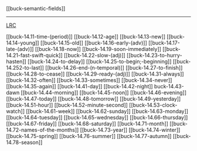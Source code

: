 [[buck-semantic-fields]]

---

[LRC](https://lrc.la.utexas.edu/lex/semantic/category/TI)

[[buck-14.11-time-(period)]]
[[buck-14.12-age]]
[[buck-14.13-new]]
[[buck-14.14-young]]
[[buck-14.15-old]]
[[buck-14.16-early-(adv)]]
[[buck-14.17-late-(adv)]]
[[buck-14.18-now]]
[[buck-14.19-soon-immediately]]
[[buck-14.21-fast-swift-quick]]
[[buck-14.22-slow-(adj)]]
[[buck-14.23-to-hurry-hasten]]
[[buck-14.24-to-delay]]
[[buck-14.25-to-begin;-beginning]]
[[buck-14.252-to-last]]
[[buck-14.26-end-(n-temporal)]]
[[buck-14.27-to-finish]]
[[buck-14.28-to-cease]]
[[buck-14.29-ready-(adj)]]
[[buck-14.31-always]]
[[buck-14.32-often]]
[[buck-14.33-sometimes]]
[[buck-14.34-never]]
[[buck-14.35-again]]
[[buck-14.41-day]]
[[buck-14.42-night]]
buck-14.43-dawn
[[buck-14.44-morning]]
[[buck-14.45-noon]]
[[buck-14.46-evening]]
[[buck-14.47-today]]
[[buck-14.48-tomorrow]]
[[buck-14.49-yesterday]]
[[buck-14.51-hour]]
[[buck-14.52-minute-second]]
[[buck-14.53-clock-watch]]
[[buck-14.61-week]]
[[buck-14.62-sunday]]
[[buck-14.63-monday]]
[[buck-14.64-tuesday]]
[[buck-14.65-wednesday]]
[[buck-14.66-thursday]]
[[buck-14.67-friday]]
[[buck-14.68-saturday]]
[[buck-14.71-month]]
[[buck-14.72-names-of-the-months]]
[[buck-14.73-year]]
[[buck-14.74-winter]]
[[buck-14.75-spring]]
[[buck-14.76-summer]]
[[buck-14.77-autumn]]
[[buck-14.78-season]]